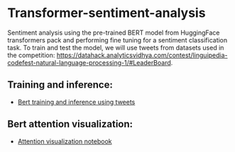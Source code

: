 # Transformer-sentiment-analysis
Sentiment analysis using the pre-trained BERT model from HuggingFace transformers pack and performing fine tuning for a sentiment classification task. To train and test the model, we will use tweets from datasets used in the competition: https://datahack.analyticsvidhya.com/contest/linguipedia-codefest-natural-language-processing-1/#LeaderBoard.

## Training and inference:
- [Bert training and inference using tweets](https://github.com/rodgdutra/transformer-sentiment-analysis/blob/main/transformer_sentiment.ipynb)

## Bert attention visualization:
- [Attention visualization notebook](https://nbviewer.org/github/rodgdutra/transformer-sentiment-analysis/blob/main/transformer_attn_viz.ipynb) 
